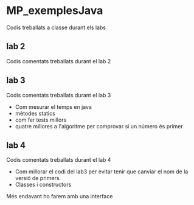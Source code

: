 # MP_exemplesJava
Codis treballats a classe durant els labs

## lab 2

Codis comentats treballats durant el lab 2

## lab 3

Codis comentats treballats durant el lab 3
 
* Com mesurar el temps en java
* mètodes statics
* com fer tests millors
* quatre millores a l'algoritme per comprovar si un número és primer


## lab 4

Codis comentats treballats durant el lab 4
 
* Com millorar el codi del lab3 per evitar tenir que canviar el nom de la versió
de primers.
* Classes i constructors

Més endavant ho farem amb una interface




